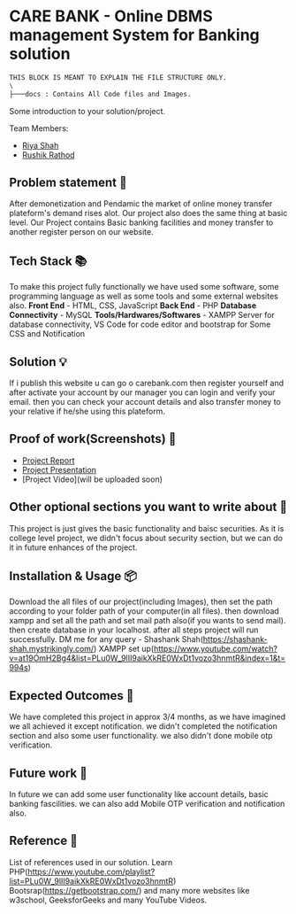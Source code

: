 # CARE BANK - Online DBMS management System for Banking solution
```bash
THIS BLOCK IS MEANT TO EXPLAIN THE FILE STRUCTURE ONLY.
\
├───docs : Contains All Code files and Images.
```

Some introduction to your solution/project.

Team Members:

- [Riya Shah](https://github.com/Riya1308)
- [Rushik Rathod](https://github.com/rushikrathod812)

## Problem statement 🐾

After demonetization and Pendamic the market of online money transfer plateform's demand rises alot. Our project also does the same thing at basic level.
Our Project contains Basic banking facilities and money transfer to another register person on our website.

## Tech Stack 📚

To make this project fully functionally we have used some software, some programming language as well as some tools and some external websites also.
<b>Front End</b> - HTML, CSS, JavaScript
<b>Back End</b> - PHP
<b>Database Connectivity</b> - MySQL
<b>Tools/Hardwares/Softwares</b> - XAMPP Server for database connectivity, VS Code for code editor and bootstrap for Some CSS and Notification

## Solution 💡

If i publish this website u can go o carebank.com then register yourself and after activate your account by our manager you can login and verify your email. then you can check your account details and also transfer money to your relative if he/she using this plateform.

## Proof of work(Screenshots) 🎥

- [Project Report](https://drive.google.com/file/d/1AaTXuqwondg2TDCogcEf2Vt0fLWOLEPR/view?usp=sharing)
- [Project Presentation](https://drive.google.com/file/d/1jpcHOUfOdP8GA3eLEi11gnY6iKQ-_LNV/view?usp=sharing)
- [Project Video](will be uploaded soon)

## Other optional sections you want to write about 📝

This project is just gives the basic functionality and baisc securities.
As it is college level project, we didn't focus about security section, but we can do it in future enhances of the project.

## Installation & Usage 📦

Download the all files of our project(including Images), then set the path according to your folder path of your computer(in all files).
then download xampp and set all the path and set mail path also(if you wants to send mail).
then create database in your localhost.
after all steps project will run successfully.
DM me for any query - Shashank Shah(https://shashank-shah.mystrikingly.com/)
XAMPP set up(https://www.youtube.com/watch?v=at19OmH2Bg4&list=PLu0W_9lII9aikXkRE0WxDt1vozo3hnmtR&index=1&t=994s)

## Expected Outcomes 💯

We have completed this project in approx 3/4 months, as we have imagined we all achieved it except notification.
we didn't completed the notification section and also some user functionality.
we also didn't done mobile otp verification.

## Future work 🤔

In future we can add some user functionality like account details, basic banking fascilities.
we can also add Mobile OTP verification and notification also.

## Reference 📖

List of references used in our solution.
Learn PHP(https://www.youtube.com/playlist?list=PLu0W_9lII9aikXkRE0WxDt1vozo3hnmtR)
Bootsrap(https://getbootstrap.com/)
and many more websites like w3school, GeeksforGeeks and many YouTube Videos.
